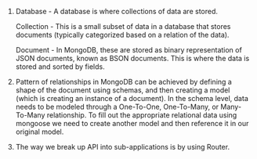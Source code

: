 1. 
    Database - A database is where collections of data are stored.

    Collection - This is a small subset of data in a database that stores documents (typically categorized based on a relation of the data).

    Document - In MongoDB, these are stored as binary representation of JSON documents, known as BSON documents. This is where the data is stored and sorted by fields.

2. Pattern of relationships in MongoDB can be achieved by defining a shape of the document using schemas, and then creating a model (which is creating an instance of a document). In the schema level, data needs to be modeled through a One-To-One, One-To-Many, or Many-To-Many relationship. To fill out the appropriate relational data using mongoose we need to create another model and then reference it in our original model. 

3. The way we break up API into sub-applications is by using Router. 